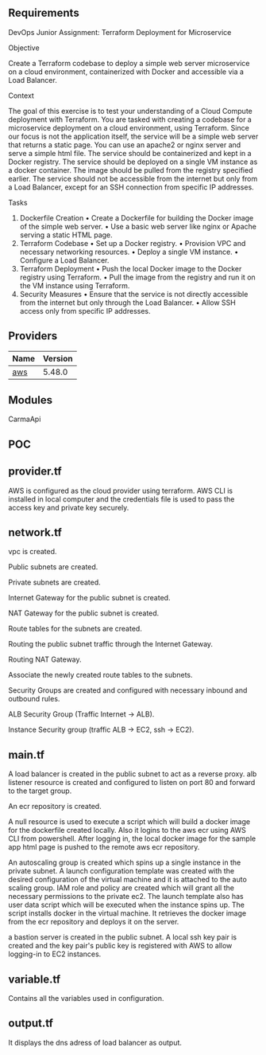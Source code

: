 <!-- BEGIN_TF_DOCS -->
## Requirements

DevOps Junior Assignment: Terraform Deployment for Microservice

Objective

Create a Terraform codebase to deploy a simple web server microservice on a cloud environment,
containerized with Docker and accessible via a Load Balancer.

Context

The goal of this exercise is to test your understanding of a Cloud Compute deployment with Terraform.
You are tasked with creating a codebase for a microservice deployment on a cloud environment, using
Terraform.
Since our focus is not the application itself, the service will be a simple web server that returns a static
page. You can use an apache2 or nginx server and serve a simple html file.
The service should be containerized and kept in a Docker registry.
The service should be deployed on a single VM instance as a docker container. The image should be
pulled from the registry specified earlier.
The service should not be accessible from the internet but only from a Load Balancer, except for an SSH
connection from specific IP addresses.

Tasks

1. Dockerfile Creation
• Create a Dockerfile for building the Docker image of the simple web server.
• Use a basic web server like nginx or Apache serving a static HTML page.
2. Terraform Codebase
• Set up a Docker registry.
• Provision VPC and necessary networking resources.
• Deploy a single VM instance.
• Configure a Load Balancer.
3. Terraform Deployment
• Push the local Docker image to the Docker registry using Terraform.
• Pull the image from the registry and run it on the VM instance using Terraform.
4. Security Measures
• Ensure that the service is not directly accessible from the internet but only through
the Load Balancer.
• Allow SSH access only from specific IP addresses.
## Providers

| Name | Version |
|------|---------|
| <a name="provider_aws"></a> [aws](#provider\_aws) | 5.48.0 |

## Modules

CarmaApi

## POC

## provider.tf

AWS is configured as the cloud provider using terraform. AWS CLI is installed in local computer and the credentials file is used to pass the access key and private key securely.

## network.tf

vpc is created.

Public subnets are created.

Private subnets are created.

Internet Gateway for the public subnet is created.

NAT Gateway for the public subnet is created.

Route tables for the subnets are created.

Routing the public subnet traffic through the Internet Gateway.

Routing NAT Gateway.

Associate the newly created route tables to the subnets.

Security Groups are created and configured with necessary inbound and outbound rules.

ALB Security Group (Traffic Internet -> ALB).

Instance Security group (traffic ALB -> EC2, ssh -> EC2).

## main.tf

A load balancer is created in the public subnet to act as a reverse proxy. alb listener resource is created and configured to listen on port 80 and forward to the target group.

An ecr repository is created.

A null resource is used to execute a script which will build a docker image for the dockerfile created locally. Also it logins to the aws ecr using AWS CLI from powershell. After logging in, the local docker image for the sample app html page is pushed to the remote aws ecr repository.

An autoscaling group is created which spins up a single instance in the private subnet. A launch configuration template was created with the desired configuration of the virtual machine and it is attached to the auto scaling group. IAM role and policy are created which will grant all the necessary permissions to the private ec2. The launch template also has user data script which will be executed when the instance spins up. The script installs docker in the virtual machine. It retrieves the docker image from the ecr repository and deploys it on the server.

a bastion server is created in the public subnet. A local ssh key pair is created and the key pair's public key is registered with AWS to allow logging-in to EC2 instances.

## variable.tf 

Contains all the variables used in configuration.

## output.tf

It displays the dns adress of load balancer as output.


<!-- END_TF_DOCS -->
